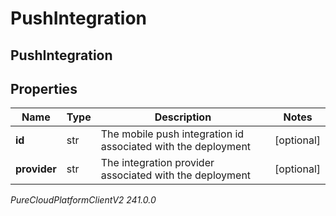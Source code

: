 # PushIntegration

## PushIntegration

## Properties

|Name | Type | Description | Notes|
|------------ | ------------- | ------------- | -------------|
| **id** | str | The mobile push integration id associated with the deployment | [optional] |
| **provider** | str | The integration provider associated with the deployment | [optional] |



_PureCloudPlatformClientV2 241.0.0_
